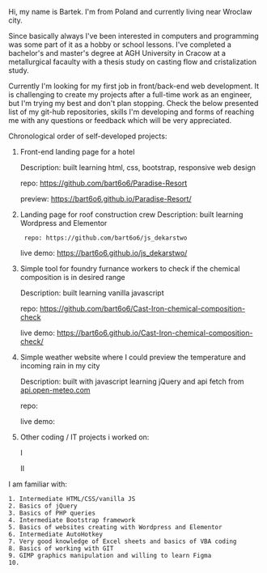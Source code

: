 Hi, my name is Bartek.
I'm from Poland and currently living near Wroclaw city.

Since basically always I've been interested in computers and programming was some part of it as a hobby or school lessons.
I've completed a bachelor's and master's degree at AGH University in Cracow at a metallurgical facaulty with a thesis study on casting flow and cristalization study.

Currently I'm looking for my first job in front/back-end web development.
It is challenging to create my projects after a full-time work as an engineer, but I'm trying my best and don't plan stopping.
Check the below presented list of my git-hub repositories, skills I'm developing and forms of reaching me with any questions or feedback which will be very appreciated.



Chronological order of self-developed projects:
1. Front-end landing page for a hotel
      
	Description: built learning html, css, bootstrap, responsive web design

	repo: https://github.com/bart6o6/Paradise-Resort
	
	preview: https://bart6o6.github.io/Paradise-Resort/
      
	
2. Landing page for roof construction crew
      Description: built learning Wordpress and Elementor 
     
     	repo: https://github.com/bart6o6/js_dekarstwo
      
	live demo: https://bart6o6.github.io/js_dekarstwo/
      
	
3. Simple tool for foundry furnance workers to check if the chemical composition is in desired range
     
     Description: built learning vanilla javascript
      
	repo: https://github.com/bart6o6/Cast-Iron-chemical-composition-check
      
	live demo: https://bart6o6.github.io/Cast-Iron-chemical-composition-check/


4. Simple weather website where I could preview the temperature and incoming rain in my city
      
	Description: built with javascript learning jQuery and api fetch from [api.open-meteo.com](https://api.open-meteo.com)
      
	repo: 
      
	live demo: 

5. Other coding / IT projects i worked on:
	
	I 
      
	II 


I am familiar with:

	1. Intermediate HTML/CSS/vanilla JS
	2. Basics of jQuery
	3. Basics of PHP queries
	4. Intermediate Bootstrap framework 
	5. Basics of websites creating with Wordpress and Elementor
	6. Intermediate AutoHotkey
	7. Very good knowledge of Excel sheets and basics of VBA coding
	8. Basics of working with GIT
	9. GIMP graphics manipulation and willing to learn Figma
	10. 

